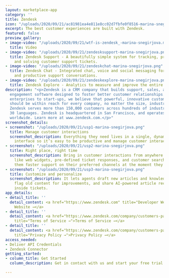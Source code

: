 ```yaml
---
layout: marketplace-app
category: ''
title: Zendesk
icon: "/uploads/2020/09/21/ac81981ea4e811e8cc02d7fbfe0f8516-marina-snegirjova.png"
excerpt: The best customer experiences are built with Zendesk.
featured: false
preview_gallery:
- image-video: "/uploads/2020/09/21/wtf-is-zendesk_-marina-snegirjova.mp4"
  title: Video
- image-video: "/uploads/2020/09/21/zendesksupport-marina-snegirjova.png"
  title: Zendesk Support - A beautifully simple system for tracking, prioritising,
    and solving customer support tickets.
- image-video: "/uploads/2020/09/21/zendeskchat-marina-snegirjova.png"
  title: Zendesk Chat - Integrated chat, voice and social messaging for more personal
    and productive support conversations.
- image-video: "/uploads/2020/09/21/zendeskexplore-marina-snegirjova.png"
  title: Zendesk Explore - Analytics to measure and improve the entire customer experience.
description: "<p>Zendesk is a CRM company that builds support, sales, and customer
  engagement software designed to foster better customer relationships. From large
  enterprises to start-ups, we believe that powerful, innovative customer experience
  should be within reach for every company, no matter the size, industry or ambition.
  Zendesk serves more than 150,000 customers across hundreds of industries in over
  30 languages. Zendesk is headquartered in San Francisco, and operates 17 offices
  worldwide. Learn more at www.zendesk.com.</p>"
screenshot_details:
- screenshot: "/uploads/2020/09/21/usp1-marina-snegirjova.png"
  title: Manage customer interactions
  screenshot_description: Everything they need lives in a single, dynamic help desk
    interface so it’s easy to be productive and manage customer interactions.
- screenshot: "/uploads/2020/09/21/usp2-marina-snegirjova.png"
  title: Right place, right time
  screenshot_description: Bring in customer interactions from anywhere. With features
    like web widgets, pre-defined ticket responses, and customer search history, give
    them faster support on their preferred channels at the moment they need it.
- screenshot: "/uploads/2020/09/21/usp3-marina-snegirjova.png"
  title: Customize and personalize
  screenshot_description: It lets agents draft new articles and knowledge on the fly,
    flag old content for improvements, and share AI-powered article recommendations
    inside tickets.
app_details:
- detail_title: ''
  detail_content: <a href="https://www.zendesk.com" title="Developer Website →">Developer
    Website →</a>
- detail_title: ''
  detail_content: <a href="https://www.zendesk.com/company/customers-partners/terms-of-use/"
    title="Terms of Service →">Terms of Service →</a>
- detail_title: ''
  detail_content: <a href="https://www.zendesk.com/company/customers-partners/privacy-policy/"
    title="Privacy Policy →">Privacy Policy →</a>
access_needed:
- Deliver API Credentials
- Zendesk Connector
getting_started:
- column_title: Get Started
  column_description: Get in contact with us and start your free trial!

---
```

